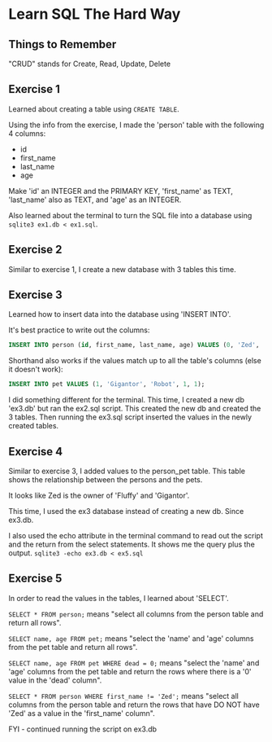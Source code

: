 # Learn SQL The Hard Way

## Things to Remember

"CRUD" stands for Create, Read, Update, Delete

## Exercise 1

Learned about creating a table using `CREATE TABLE`.

Using the info from the exercise, I made the 'person' table with the following 4 columns:

* id
* first_name
* last_name
* age

Make 'id' an INTEGER and the PRIMARY KEY, 'first_name' as TEXT, 'last_name' also as TEXT, and 'age' as an INTEGER.

Also learned about the terminal to turn the SQL file into a database using `sqlite3 ex1.db < ex1.sql`.

## Exercise 2

Similar to exercise 1, I create a new database with 3 tables this time.

## Exercise 3

Learned how to insert data into the database using 'INSERT INTO'.

It's best practice to write out the columns:
```sql
INSERT INTO person (id, first_name, last_name, age) VALUES (0, 'Zed', 'Shaw', 37);
```

Shorthand also works if the values match up to all the table's columns (else it doesn't work):
```sql
INSERT INTO pet VALUES (1, 'Gigantor', 'Robot', 1, 1);
```

I did something different for the terminal. This time, I created a new db 'ex3.db' but ran the ex2.sql script. This created the new db and created the 3 tables. Then running the ex3.sql script inserted the values in the newly created tables.

## Exercise 4

Similar to exercise 3, I added values to the person_pet table.
This table shows the relationship between the persons and the pets.

It looks like Zed is the owner of 'Fluffy' and 'Gigantor'.

This time, I used the ex3 database instead of creating a new db. Since ex3.db.

I also used the echo attribute in the terminal command to read out the script and the return from the select statements. It shows me the query plus the output.
`sqlite3 -echo ex3.db < ex5.sql`

## Exercise 5

In order to read the values in the tables, I learned about 'SELECT'.

`SELECT * FROM person;` means "select all columns from the person table and return all rows".

`SELECT name, age FROM pet;` means "select the 'name' and 'age' columns from the pet table and return all rows".

`SELECT name, age FROM pet WHERE dead = 0;` means "select the 'name' and 'age' columns from the pet table and return the rows where there is a '0' value in the 'dead' column".

`SELECT * FROM person WHERE first_name != 'Zed';` means "select all columns from the person table and return the rows that have DO NOT have 'Zed' as a value in the 'first_name' column".

FYI - continued running the script on ex3.db
